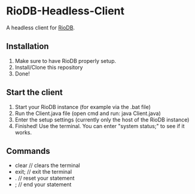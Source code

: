 # RioDB-Headless-Client
A headless client for [RioDB](https://github.com/RioDB/riodb).

## Installation
1. Make sure to have RioDB properly setup.
2. Install/Clone this repository
3. Done!

## Start the client
1. Start your RioDB instance (for example via the .bat file)
2. Run the Client.java file (open cmd and run: java Client.java)
3. Enter the setup settings (currently only the host of the RioDB instance)
4. Finished! Use the terminal. You can enter "system status;" to see if it works.

## Commands
* clear // clears the terminal
* exit; // exit the terminal
* . // reset your statement
* ; // end your statement
